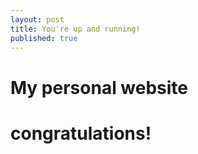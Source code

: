 ```yaml
---
layout: post
title: You're up and running!
published: true
---
```


##


# My personal website
# congratulations!
